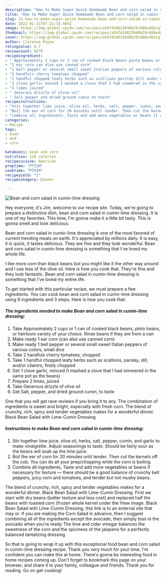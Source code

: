 ```yaml
---
description: "How to Make Super Quick Homemade Bean and corn salad in cumin-lime dressing"
title: "How to Make Super Quick Homemade Bean and corn salad in cumin-lime dressing"
slug: 31-how-to-make-super-quick-homemade-bean-and-corn-salad-in-cumin-lime-dressing
date: 2022-01-31T07:22:33.466Z
image: https://img-global.cpcdn.com/recipes/a54f42d822640b29/680x482cq70/bean-and-corn-salad-in-cumin-lime-dressing-recipe-main-photo.jpg
thumbnail: https://img-global.cpcdn.com/recipes/a54f42d822640b29/680x482cq70/bean-and-corn-salad-in-cumin-lime-dressing-recipe-main-photo.jpg
cover: https://img-global.cpcdn.com/recipes/a54f42d822640b29/680x482cq70/bean-and-corn-salad-in-cumin-lime-dressing-recipe-main-photo.jpg
author: Clarence Payne
ratingvalue: 4.7
reviewcount: 6678
recipeingredient:
- " Approximately 2 cups or 1 can of cooked black beans pinto beans or heirloom variety of your choice Rinse beans if they are from a can"
- "1 ear corn can also use canned corn"
- "1 bell pepper or several small sweet Italian peppers of various colors small dice"
- "2 handfuls cherry tomatoes chopped"
- "1 handful chopped leafy herbs such as scallions parsley dill andor cilantro finely chopped"
- "1 clove garlic minced I mashed a clove that I had simmered in the same pot as the beans"
- "2 limes juiced"
- " Generous drizzle of olive oil"
- " Salt pepper and dried ground cumin to taste"
recipeinstructions:
- "Stir together lime juice, olive oil, herbs, salt, pepper, cumin, and garlic to make vinaigrette. Adjust seasonings to taste. Should be fairly sour as the beans will soak up the lime juice."
- "Boil the ear of corn for 20 minutes until tender. Then cut the kernels off the cob. You can do all your prep/chopping while the corn is boiling."
- "Combine all ingredients. Taste and add more vegetables or beans if necessary for texture — there should be a good balance of crunchy bell peppers, juicy corn and tomatoes, and tender but not mushy beans."
categories:
- Recipe
tags:
- bean
- and
- corn

katakunci: bean and corn 
nutrition: 118 calories
recipecuisine: American
preptime: "PT31M"
cooktime: "PT41M"
recipeyield: "1"
recipecategory: Dinner

---
```



![Bean and corn salad in cumin-lime dressing](https://img-global.cpcdn.com/recipes/a54f42d822640b29/680x482cq70/bean-and-corn-salad-in-cumin-lime-dressing-recipe-main-photo.jpg)

Hey everyone, it's Jim, welcome to our recipe site. Today, we're going to prepare a distinctive dish, bean and corn salad in cumin-lime dressing. It is one of my favorites. This time, I'm gonna make it a little bit tasty. This is gonna smell and look delicious.

Bean and corn salad in cumin-lime dressing is one of the most favored of current trending meals on earth. It's appreciated by millions daily. It is easy, it is quick, it tastes delicious. They are fine and they look wonderful. Bean and corn salad in cumin-lime dressing is something that I've loved my whole life.

I like more corn than black beans but you might like it the other way around and I use less of the olive oil. Here is how you cook that. They&#39;re fine and they look fantastic. Bean and corn salad in cumin-lime dressing is something that I&#39;ve loved my entire life.


To get started with this particular recipe, we must prepare a few ingredients. You can cook bean and corn salad in cumin-lime dressing using 9 ingredients and 3 steps. Here is how you cook that.

<!--inarticleads1-->

##### The ingredients needed to make Bean and corn salad in cumin-lime dressing:

1. Take  Approximately 2 cups or 1 can of cooked black beans, pinto beans, or heirloom variety of your choice. Rinse beans if they are from a can
1. Make ready 1 ear corn (can also use canned corn)
1. Make ready 1 bell pepper or several small sweet Italian peppers of various colors, small dice
1. Take 2 handfuls cherry tomatoes, chopped
1. Take 1 handful chopped leafy herbs such as scallions, parsley, dill, and/or cilantro, finely chopped
1. Get 1 clove garlic, minced (I mashed a clove that I had simmered in the same pot as the beans)
1. Prepare 2 limes, juiced
1. Take  Generous drizzle of olive oil
1. Get  Salt, pepper, and dried ground cumin, to taste


One that you will get rave reviews if you bring it to any. The combination of ingredients is sweet and bright, especially with fresh corn. The blend of crunchy, rich, spicy and tender vegetables makes for a wonderful dinner. Black Bean Salad with Lime-Cumin Dressing. 

<!--inarticleads2-->

##### Instructions to make Bean and corn salad in cumin-lime dressing:

1. Stir together lime juice, olive oil, herbs, salt, pepper, cumin, and garlic to make vinaigrette. Adjust seasonings to taste. Should be fairly sour as the beans will soak up the lime juice.
1. Boil the ear of corn for 20 minutes until tender. Then cut the kernels off the cob. You can do all your prep/chopping while the corn is boiling.
1. Combine all ingredients. Taste and add more vegetables or beans if necessary for texture — there should be a good balance of crunchy bell peppers, juicy corn and tomatoes, and tender but not mushy beans.


The blend of crunchy, rich, spicy and tender vegetables makes for a wonderful dinner. Black Bean Salad with Lime-Cumin Dressing. First we start with dry beans (better texture and less cost) and replaced half the beans with roasted corn (frozen whole kernel under the View image. Black Bean Salad with Lime-Cumin Dressing. this link is to an external site that may or. If you are making the Corn Salad in advance, then I suggest combining all of the ingredients except the avocado, then simply toss in the avocado when you&#39;re ready The lime and cider vinegar balances the sweetness of the corn and the spiciness of the jalapeno for a perfectly balanced tantalizing dressing. 

So that is going to wrap it up with this exceptional food bean and corn salad in cumin-lime dressing recipe. Thank you very much for your time. I'm confident you can make this at home. There's gonna be interesting food in home recipes coming up. Don't forget to bookmark this page on your browser, and share it to your family, colleague and friends. Thank you for reading. Go on get cooking!
